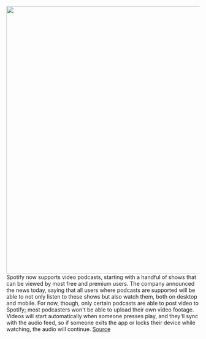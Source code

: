 <img src='https://cdn.vox-cdn.com/thumbor/HhDfyYIHECvZMtVtFXmdTRCeI_A=/0x0:2040x1360/1200x800/filters:focal(857x517:1183x843)/cdn.vox-cdn.com/uploads/chorus_image/image/67086528/acastro_180213_1777_0006.0.jpg' width='700px' /><br/>
Spotify now supports video podcasts, starting with a handful of shows that can be viewed by most free and premium users. The company announced the news today, saying that all users where podcasts are supported will be able to not only listen to these shows but also watch them, both on desktop and mobile. For now, though, only certain podcasts are able to post video to Spotify; most podcasters won't be able to upload their own video footage. Videos will start automatically when someone presses play, and they'll sync with the audio feed, so if someone exits the app or locks their device while watching, the audio will continue.
<a href='https://www.theverge.com/2020/7/21/21332584/spotify-video-podcasts-feature-upload'> Source <a/>